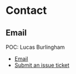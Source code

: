 # Contact

## Email

POC: Lucas Burlingham

- [Email](mailto:support@bsarmy.com)
- [Submit an issue ticket](https://github.com/bsarmy-com/bsarmy.com/issues/new)
